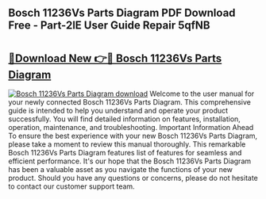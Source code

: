 ## Bosch 11236Vs Parts Diagram PDF Download Free - Part-2lE User Guide Repair 5qfNB

# <h2><a href="http://dfi3xm2.blite.top/?on=Bosch+11236Vs+Parts+Diagram">🔗Download New 👉🔴 Bosch 11236Vs Parts Diagram</a></h2>

[![Bosch 11236Vs Parts Diagram download](https://i.imgur.com/lujVjoI.png)](http://dfi3xm2.blite.top/?on=Bosch+11236Vs+Parts+Diagram)
Welcome to the user manual for your newly connected Bosch 11236Vs Parts Diagram. This comprehensive guide is intended to help you understand and operate your product successfully. You will find detailed information on features, installation, operation, maintenance, and troubleshooting. Important Information Ahead To ensure the best experience with your new Bosch 11236Vs Parts Diagram, please take a moment to review this manual thoroughly. This remarkable Bosch 11236Vs Parts Diagram features list of features for seamless and efficient performance. It's our hope that the Bosch 11236Vs Parts Diagram has been a valuable asset as you navigate the functions of your new product. Should you have any questions or concerns, please do not hesitate to contact our customer support team.
